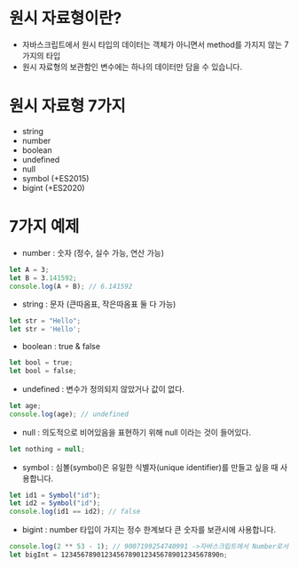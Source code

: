 # 원시 자료형이란?

- 자바스크립트에서 원시 타입의 데이터는 객체가 아니면서 method를 가지지 않는 7가지의 타입
- 원시 자료형의 보관함인 변수에는 하나의 데이터만 담을 수 있습니다.

# 원시 자료형 7가지
- string
- number
- boolean
- undefined
- null
- symbol (+ES2015)
- bigint (+ES2020)

# 7가지 예제

- number : 숫자 (정수, 실수 가능, 연산 가능)

```jsx
let A = 3;
let B = 3.141592;
console.log(A + B); // 6.141592
```

- string : 문자 (큰따옴표, 작은따옴표 둘 다 가능)

```jsx
let str = "Hello";
let str = 'Hello';
```

- boolean : true & false

```jsx
let bool = true;
let bool = false;
```

- undefined : 변수가 정의되지 않았거나 값이 없다.

```jsx
let age;
console.log(age); // undefined
```

- null : 의도적으로 비어있음을 표현하기 위해 null 이라는 것이 들어있다.

```jsx
let nothing = null;
```

- symbol : 심볼(symbol)은 유일한 식별자(unique identifier)를 만들고 싶을 때 사용합니다.

```jsx
let id1 = Symbol("id"); 
let id2 = Symbol("id"); 
console.log(id1 == id2); // false
```

- bigint : number 타입이 가지는 정수 한계보다 큰 숫자를 보관시에 사용합니다.

```jsx
console.log(2 ** 53 - 1); // 9007199254740991 ->자바스크립트에서 Number로서 연산할 수 있는 가장 큰 수
let bigInt = 1234567890123456789012345678901234567890n;
```
